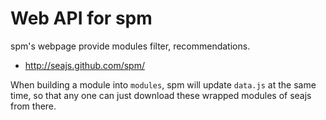 Web API for spm
===============

spm's webpage provide modules filter, recommendations.

* http://seajs.github.com/spm/

When building a module into `modules`, spm will update `data.js` 
at the same time, so that any one can just download these wrapped 
modules of seajs from there.
